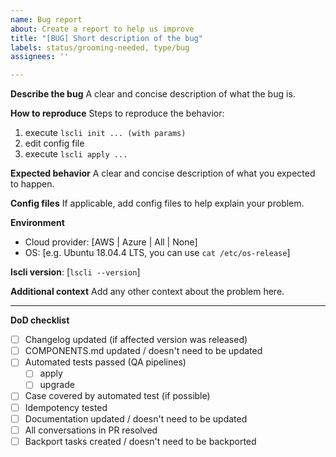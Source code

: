 ```yaml
---
name: Bug report
about: Create a report to help us improve
title: "[BUG] Short description of the bug"
labels: status/grooming-needed, type/bug
assignees: ''

---
```


**Describe the bug**
A clear and concise description of what the bug is.

**How to reproduce**
Steps to reproduce the behavior:
1. execute `lscli init ... (with params)`
2. edit config file
3. execute `lscli apply ...`

**Expected behavior**
A clear and concise description of what you expected to happen.

**Config files**
If applicable, add config files to help explain your problem.

**Environment**
- Cloud provider: [AWS | Azure | All | None]
- OS: [e.g. Ubuntu 18.04.4 LTS, you can use `cat /etc/os-release`]

**lscli version**: [`lscli --version`]

**Additional context**
Add any other context about the problem here.

---

**DoD checklist**

* [ ] Changelog updated (if affected version was released)
* [ ] COMPONENTS.md updated / doesn't need to be updated
* [ ] Automated tests passed (QA pipelines)
  * [ ] apply
  * [ ] upgrade
* [ ] Case covered by automated test (if possible)
* [ ] Idempotency tested
* [ ] Documentation updated / doesn't need to be updated
* [ ] All conversations in PR resolved
* [ ] Backport tasks created / doesn't need to be backported
